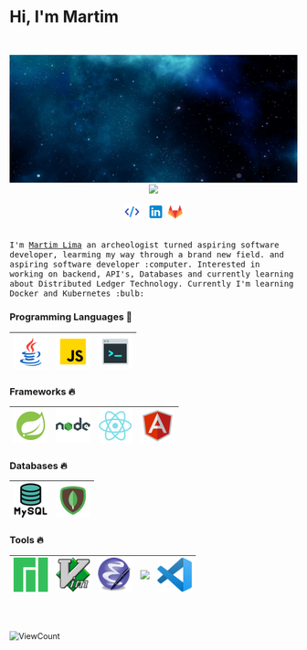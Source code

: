 # Hi, I'm Martim

<br/>
<div>
<p align="center">
  <img src="https://github.com/martimdLima/martimdLima/blob/main/resources/header.jpg" alt="banner-logo.png">
  <img src="https://raw.githubusercontent.com/coderjojo/coderjojo/master/img/github.gif" width=100>
<p>


<p align='center'>
    <a href="https://mdlima-resume.herokuapp.com/"><img height="30" src="https://github.com/martimdLima/martimdLima/blob/main/resources/social/personal.png"></a>&nbsp;&nbsp;
    <a href="https://www.linkedin.com/in/martimdlima/"><img height="30" src="https://github.com/martimdLima/martimdLima/blob/main/resources/social/linkedin.png"></a>
    <a href="https://www.gitlab.com/mdlima0/"><img height="30" src="https://github.com/martimdLima/martimdLima/blob/main/resources/social/gitlab.png"></a>
</p>
  
  <br>

<samp>
    I'm <a href="https://sourcerer.io/mdlima0/">Martim Lima</a> an archeologist turned aspiring software developer, learming my way through a brand new field. and aspiring software developer :computer. Interested in working on backend, API's, Databases and currently learning about Distributed Ledger Technology. Currently I'm learning Docker and Kubernetes :bulb:
</samp>

<br>

### Programming Languages  :rocket:
|<img src="https://github.com/martimdLima/martimdLima/blob/main/resources/techs/java.png" width=60> | <img src="https://github.com/martimdLima/martimdLima/blob/main/resources/techs/js.png" width=60> | <img src="https://github.com/martimdLima/martimdLima/blob/main/resources/techs/bash.png" width=60> |
|:---:|:---:|:---:|

### Frameworks :fire:
|<img src="https://github.com/martimdLima/martimdLima/blob/main/resources/techs/spring.png" width=60> | <img src="https://github.com/martimdLima/martimdLima/blob/main/resources/techs/node.png" width=60> | <img src="https://github.com/martimdLima/martimdLima/blob/main/resources/techs/react.png" width=60> | <img src="https://github.com/martimdLima/martimdLima/blob/main/resources/techs/angular.png" width=60> |
|:---:|:---:|:---:|:---:|

### Databases :fire:
|<img src="https://github.com/martimdLima/martimdLima/blob/main/resources/techs/mysql.png" width=60> | <img src="https://github.com/martimdLima/martimdLima/blob/main/resources/techs/mongo.png" width=60> | 
|:---:|:---:|


### Tools :fire:
|<img src="https://github.com/martimdLima/martimdLima/blob/main/resources/techs/manjaro.png" width=60> | <img src="https://github.com/martimdLima/martimdLima/blob/main/resources/techs/vim.png" width=60> | <img src="https://github.com/martimdLima/martimdLima/blob/main/resources/techs/emacs.png" width=60> | <img src="https://github.com/martimdLima/martimdLima/blob/main/resources/techs/tmux.png" width=60> | <img src="https://github.com/martimdLima/martimdLima/blob/main/resources/techs/vscode.png" width=60> | 
|:---:|:---:|:---:|:---:|:---:|

<div/>

<br><br>

<!--  ![visitors](https://visitor-badge.glitch.me/badge?page_id=martimdLima.martimdLima) -->


![ViewCount](https://views.whatilearened.today/views/github/coderjojo/views.svg)